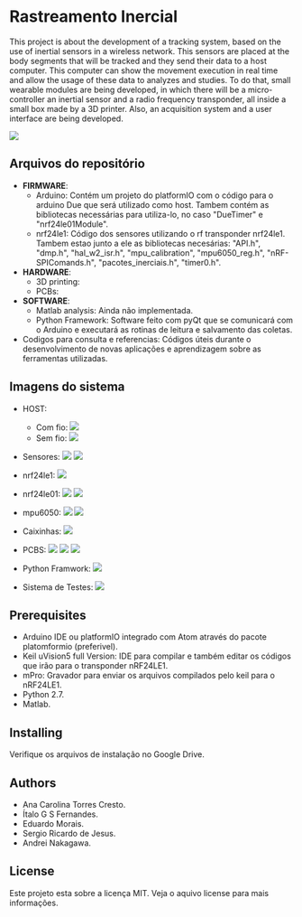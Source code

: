 # Rastreamento Inercial
This project is about the development of a tracking system, based on the use of inertial sensors in a wireless network. This sensors are placed at the body segments that will be tracked and they send their data to a host computer. This computer can show the movement execution in real time and allow the usage of these data to analyzes and studies. To do that, small wearable modules are being developed, in which there will be a micro-controller an inertial sensor and a radio frequency transponder, all inside a small box made by a 3D printer. Also, an acquisition system and a user interface are being developed.


![](sistema_andrei.png)

## Arquivos do repositório
* **FIRMWARE**:
  * Arduino: Contém um projeto do platformIO com o código para o arduino Due que será utilizado como host. Tambem contém as bibliotecas necessárias para utiliza-lo, no caso "DueTimer" e "nrf24le01Module".
  * nrf24le1: Código dos sensores utilizando o rf transponder nrf24le1. Tambem estao junto a ele as bibliotecas necesárias: "API.h", "dmp.h", "hal_w2_isr.h", "mpu_calibration", "mpu6050_reg.h", "nRF-SPIComands.h", "pacotes_inerciais.h", "timer0.h".
* **HARDWARE**:
  * 3D printing:
  * PCBs:
* **SOFTWARE**:
  * Matlab analysis: Ainda não implementada.
  * Python Framework: Software feito com pyQt que se comunicará com o Arduino e executará as rotinas de leitura e salvamento das coletas.
* Codigos para consulta e referencias: Códigos úteis durante o desenvolvimento de novas aplicações e aprendizagem sobre as ferramentas utilizadas.

## Imagens do sistema
* HOST:
    * Com fio:
![](arduino_ligado.jpg)
    * Sem fio:
![](host_wireless.jpg)

* Sensores:
![](comparacao_caneta.jpg)
![](sensores_com_fio_1.jpg)

* nrf24le1:
![](nrf24le1.jpg)

* nrf24le01:
![](nrf24le01_frente.jpg)
![](nrf24le01_tras.jpg)

* mpu6050:
![](mpu6050_module.jpg)
![](mpu6050_wireless.jpg)

* Caixinhas:
![](caixa_aberta.jpg)

* PCBS:
![](pcbs_unica_1.jpg)
![](pcbs_unica_2.jpg)
![](pcbs_varias.jpg)

* Python Framwork:
![](sistema_andrei.png)

* Sistema de Testes:
![](madeira_de_teste.jpg)

## Prerequisites

* Arduino IDE ou platformIO integrado com Atom através do pacote platomformio (preferivel).
* Keil uVision5 full Version: IDE para compilar e também editar os códigos que irão para o transponder nRF24LE1.
* mPro: Gravador para enviar os arquivos compilados pelo keil para o nRF24LE1.
* Python 2.7.
* Matlab.

## Installing

Verifique os arquivos de instalação no Google Drive.

## Authors

* Ana Carolina Torres Cresto.
* Ítalo G S Fernandes.
* Eduardo Morais.
* Sergio Ricardo de Jesus.
* Andrei Nakagawa.

## License

Este projeto esta sobre a licença MIT. Veja o aquivo license para mais informações.
